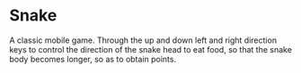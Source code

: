 # Snake

A classic mobile game. Through the up and down left and right direction keys to control the direction of the snake head to eat food, so that the snake body becomes longer, so as to obtain points.
